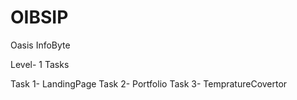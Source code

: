 # OIBSIP

Oasis InfoByte 

Level- 1 Tasks

Task 1- LandingPage
Task 2- Portfolio
Task 3- TempratureCovertor
